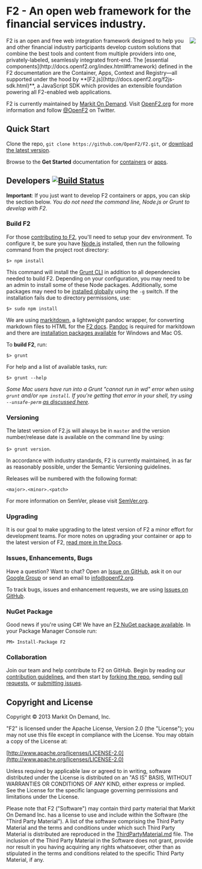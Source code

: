 # F2 - An open web framework for the financial services industry.

<img src="https://secure.gravatar.com/avatar/4a9321787652abeea63089c8fdf0face?s=150" align="right">
F2 is an open and free web integration framework designed to help you and other financial industry participants develop custom solutions that combine the best tools and content from multiple providers into one, privately-labeled, seamlessly integrated front-end. The [essential components](http://docs.openf2.org/index.html#framework) defined in the F2 documentation are the Container, Apps, Context and Registry&mdash;all supported under the hood by **[F2.js](http://docs.openf2.org/f2js-sdk.html)**, a JavaScript SDK which provides an extensible foundation powering all F2-enabled web applications. 

F2 is currently maintained by [Markit On Demand](http://www.markitondemand.com). Visit [OpenF2.org](http://www.openf2.org) for more information and follow [@OpenF2](http://twitter.com/OpenF2) on Twitter.

## Quick Start

Clone the repo, `git clone https://github.com/OpenF2/F2.git`, or [download the latest version](https://github.com/OpenF2/F2/zipball/master).

Browse to the **Get Started** documentation for [containers](http://docs.openf2.org/container-development.html#get-started) or [apps](http://docs.openf2.org/app-development.html#get-started).


## Developers [![Build Status](https://travis-ci.org/OpenF2/F2.png?branch=master)](https://travis-ci.org/OpenF2/F2)

**Important**: If you just want to develop F2 containers or apps, you can skip the section below. _You do not need the command line, Node.js or Grunt to develop with F2_.

### Build F2

For those [contributing to F2](CONTRIBUTING.md), you'll need to setup your dev environment. To configure it, be sure you have [Node.js](http://nodejs.org/) installed, then run the following command from the project root directory:

`$> npm install`

This command will install the [Grunt CLI](http://gruntjs.com/getting-started#installing-the-cli) in addition to all dependencies needed to build F2. Depending on your configuration, you may need to be an admin to install some of these Node packages. Additionally, some packages may need to be [installed globally](http://blog.nodejs.org/2011/03/23/npm-1-0-global-vs-local-installation/) using the `-g` switch. If the installation fails due to directory permissions, use:

`$> sudo npm install`

We are using [markitdown](https://github.com/markitondemand/markitdown), a lightweight pandoc wrapper, for converting markdown files to HTML for the [F2 docs](http://docs.openf2.org). [Pandoc](http://johnmacfarlane.net/pandoc/index.html) is required for markitdown and there are [installation packages available](http://johnmacfarlane.net/pandoc/installing.html) for Windows and Mac OS.

To **build F2**, run:

`$> grunt`

For help and a list of available tasks, run:

`$> grunt --help`

_Some Mac users have run into a Grunt "cannot run in wd" error when using `grunt` and/or `npm install`. If you're getting that error in your shell, try using `--unsafe-perm` [as discussed here](https://github.com/isaacs/npm/issues/2984)._

### Versioning

The latest version of F2.js will always be in `master` and the version number/release date is available on the command line by using:

`$> grunt version`.

In accordance with industry standards, F2 is currently maintained, in as far as reasonably possible, under the Semantic Versioning guidelines.

Releases will be numbered with the following format:

`<major>.<minor>.<patch>`

For more information on SemVer, please visit [SemVer.org](http://semver.org/).

### Upgrading

It is our goal to make upgrading to the latest version of F2 a minor effort for development teams. For more notes on upgrading your container or app to the latest version of F2, [read more in the Docs](http://docs.openf2.org/f2js-sdk.html#upgrading).

### Issues, Enhancements, Bugs

Have a question? Want to chat? Open an [Issue on GitHub](https://github.com/OpenF2/F2/issues), ask it on our [Google Group](https://groups.google.com/forum/#!forum/OpenF2) or send an email to <info@openf2.org>.

To track bugs, issues and enhancement requests, we are using [Issues on GitHub](https://github.com/OpenF2/F2/issues).

### NuGet Package

Good news if you're using C#! We have an [F2 NuGet package available](https://nuget.org/packages/F2/). In your Package Manager Console run:

`PM> Install-Package F2`

### Collaboration 

Join our team and help contribute to F2 on GitHub. Begin by reading our [contribution guidelines](CONTRIBUTING.md), and then start by [forking the repo](https://github.com/OpenF2/F2/fork_select), sending [pull requests](https://help.github.com/articles/using-pull-requests), or [submitting issues](https://github.com/OpenF2/F2/issues).

## Copyright and License

Copyright &copy; 2013 Markit On Demand, Inc.

"F2" is licensed under the Apache License, Version 2.0 (the "License"); you may not use this file except in compliance with the License. You may obtain a copy of the License at: 

[http://www.apache.org/licenses/LICENSE-2.0](http://www.apache.org/licenses/LICENSE-2.0)

Unless required by applicable law or agreed to in writing, software distributed under the License is distributed on an "AS IS" BASIS, WITHOUT WARRANTIES OR CONDITIONS OF ANY KIND, either express or implied.  See the License for the specific language governing permissions and limitations under the License.

Please note that F2 ("Software") may contain third party material that Markit On Demand Inc. has a license to use and include within the Software (the "Third Party Material").  A list of the software comprising the Third Party Material and the terms and conditions under which such Third Party Material is distributed are reproduced in the [ThirdPartyMaterial.md](ThirdPartyMaterial.md) file. The inclusion of the Third Party Material in the Software does not grant, provide nor result in you having acquiring any rights whatsoever, other than as stipulated in the terms and conditions related to the specific Third Party Material, if any. 

